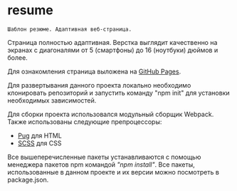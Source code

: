 # resume
    Шаблон резюме. Адаптивная веб-страница.
    
Страница полностью адаптивная. Верстка выглядит качественно на 
экранах с диагоналями от 5 (смартфоны) до 16 (ноутбуки) дюймов и более.

Для ознакомления страница выложена на 
[GitHub Pages](https://lndbaryshnikov.github.io/resume/).

Для развертывания данного проекта локально необходимо клонировать 
репозиторий и запустить команду "npm init" для установки необходимых
зависимостей.

Для сборки проекта использовался модульный сборщик Webpack.
Также использованы следующие препроцессоры:
* [Pug](https://github.com/pugjs/pug) для HTML
* [SCSS](https://github.com/sass/sass) для CSS

Все вышеперечисленные пакеты устанавливаются с помощью менеджера 
пакетов npm командой _"npm install"_. Все пакеты, использованные 
в данном проекте и их версии можно посмотреть в package.json.
